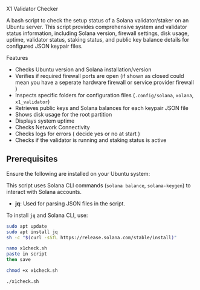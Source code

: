 X1 Validator Checker

A bash script to check the setup status of a Solana validator/staker on an Ubuntu server. 
This script provides comprehensive system and validator status information, 
including Solana version, firewall settings, disk usage, uptime, 
validator status, staking status, and public key balance details for configured JSON keypair files.

Features

- Checks Ubuntu version and Solana installation/version
- Verifies if required firewall ports are open (if shown as closed could mean you have a seperate hardware firewall or service provider firewall )
- Inspects specific folders for configuration files (`.config/solana`, `xolana`, `x1_validator`)
- Retrieves public keys and Solana balances for each keypair JSON file
- Shows disk usage for the root partition
- Displays system uptime
- Checks Network Connectivity
- Checks logs for errors ( decide yes or no at start )
- Checks if the validator is running and staking status is active

## Prerequisites

Ensure the following are installed on your Ubuntu system:

This script uses Solana CLI commands (`solana balance`, `solana-keygen`) to interact with Solana accounts.
- **jq**: Used for parsing JSON files in the script.

To install `jq` and Solana CLI, use:
```bash
sudo apt update
sudo apt install jq
sh -c "$(curl -sSfL https://release.solana.com/stable/install)"

nano x1check.sh
paste in script
then save

chmod +x x1check.sh

./x1check.sh
